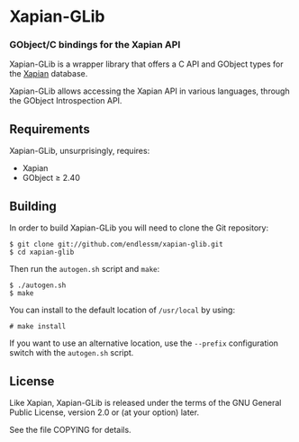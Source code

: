 # Xapian-GLib

### GObject/C bindings for the Xapian API

Xapian-GLib is a wrapper library that offers a C API and GObject types for
the [Xapian](http://xapian.org) database.

Xapian-GLib allows accessing the Xapian API in various languages, through
the GObject Introspection API.

## Requirements

Xapian-GLib, unsurprisingly, requires:

 * Xapian
 * GObject ≥ 2.40

## Building

In order to build Xapian-GLib you will need to clone the Git repository:

    $ git clone git://github.com/endlessm/xapian-glib.git
    $ cd xapian-glib

Then run the `autogen.sh` script and `make`:

    $ ./autogen.sh
    $ make

You can install to the default location of `/usr/local` by using:

    # make install

If you want to use an alternative location, use the `--prefix` configuration
switch with the `autogen.sh` script.

## License

Like Xapian, Xapian-GLib is released under the terms of the GNU General
Public License, version 2.0 or (at your option) later.

See the file COPYING for details.
